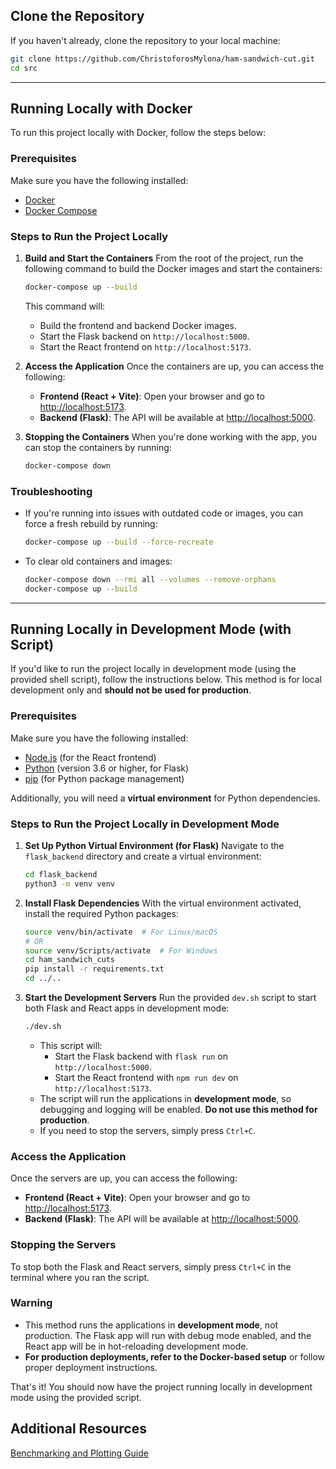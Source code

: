## Clone the Repository

If you haven't already, clone the repository to your local machine:

```bash
git clone https://github.com/ChristoforosMylona/ham-sandwich-cut.git
cd src
```

---

## Running Locally with Docker

To run this project locally with Docker, follow the steps below:

### Prerequisites
Make sure you have the following installed:
- [Docker](https://www.docker.com/get-started)
- [Docker Compose](https://docs.docker.com/compose/install/)

### Steps to Run the Project Locally

1. **Build and Start the Containers**
   From the root of the project, run the following command to build the Docker images and start the containers:
   
   ```bash
   docker-compose up --build
   ```
   
   This command will:
   - Build the frontend and backend Docker images.
   - Start the Flask backend on `http://localhost:5000`.
   - Start the React frontend on `http://localhost:5173`.

2. **Access the Application**
   Once the containers are up, you can access the following:
   - **Frontend (React + Vite)**: Open your browser and go to [http://localhost:5173](http://localhost:5173).
   - **Backend (Flask)**: The API will be available at [http://localhost:5000](http://localhost:5000).

3. **Stopping the Containers**
   When you're done working with the app, you can stop the containers by running:
   
   ```bash
   docker-compose down
   ```

### Troubleshooting

- If you're running into issues with outdated code or images, you can force a fresh rebuild by running:
  
  ```bash
  docker-compose up --build --force-recreate
  ```
  
- To clear old containers and images:
  
  ```bash
  docker-compose down --rmi all --volumes --remove-orphans
  docker-compose up --build
  ```

---

## Running Locally in Development Mode (with Script)

If you'd like to run the project locally in development mode (using the provided shell script), follow the instructions below. This method is for local development only and **should not be used for production**.

### Prerequisites
Make sure you have the following installed:
- [Node.js](https://nodejs.org/) (for the React frontend)
- [Python](https://www.python.org/downloads/) (version 3.6 or higher, for Flask)
- [pip](https://pip.pypa.io/en/stable/installation/) (for Python package management)

Additionally, you will need a **virtual environment** for Python dependencies.

### Steps to Run the Project Locally in Development Mode

1. **Set Up Python Virtual Environment (for Flask)**
   Navigate to the `flask_backend` directory and create a virtual environment:
   
   ```bash
   cd flask_backend
   python3 -m venv venv
   ```

2. **Install Flask Dependencies**
   With the virtual environment activated, install the required Python packages:
   
   ```bash
   source venv/bin/activate  # For Linux/macOS
   # OR
   source venv/Scripts/activate  # For Windows
   cd ham_sandwich_cuts
   pip install -r requirements.txt
   cd ../..
   ```

3. **Start the Development Servers**
   Run the provided `dev.sh` script to start both Flask and React apps in development mode:
   
   ```bash
   ./dev.sh
   ```

   - This script will:
     - Start the Flask backend with `flask run` on `http://localhost:5000`.
     - Start the React frontend with `npm run dev` on `http://localhost:5173`.
   - The script will run the applications in **development mode**, so debugging and logging will be enabled. **Do not use this method for production**.
   - If you need to stop the servers, simply press `Ctrl+C`.

### Access the Application
Once the servers are up, you can access the following:
- **Frontend (React + Vite)**: Open your browser and go to [http://localhost:5173](http://localhost:5173).
- **Backend (Flask)**: The API will be available at [http://localhost:5000](http://localhost:5000).

### Stopping the Servers
To stop both the Flask and React servers, simply press `Ctrl+C` in the terminal where you ran the script.

### Warning
- This method runs the applications in **development mode**, not production. The Flask app will run with debug mode enabled, and the React app will be in hot-reloading development mode.
- **For production deployments, refer to the Docker-based setup** or follow proper deployment instructions.

That's it! You should now have the project running locally in development mode using the provided script.

## Additional Resources

[Benchmarking and Plotting Guide](Benchmarking/README.md)